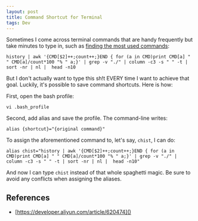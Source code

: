```yaml
---
layout: post
title: Command Shortcut for Terminal
tags: Dev
---
```


Sometimes I come across terminal commands that are handy frequently but take minutes to type in, such as [finding the most used commands](https://jiaxigu.github.io/2019-07-09/most-used-commands):

```shell
history | awk '{CMD[$2]++;count++;}END { for (a in CMD)print CMD[a] " " CMD[a]/count*100 "% " a;}' | grep -v "./" | column -c3 -s " " -t | sort -nr | nl |  head -n10
```

But I don't actually want to type this sh!t EVERY time I want to achieve that goal. Luckily, it's possible to save command shortcuts. Here is how:

First, open the bash profile:

```shell
vi .bash_profile
```

Second, add alias and save the profile. The command-line writes:

```shell
alias {shortcut}="{original command}"
```

To assign the aforementioned command to, let's say, `chist`, I can do:

```shell
alias chist="history | awk '{CMD[$2]++;count++;}END { for (a in CMD)print CMD[a] " " CMD[a]/count*100 "% " a;}' | grep -v "./" | column -c3 -s " " -t | sort -nr | nl |  head -n10"
```

And now I can type `chist` instead of that whole spaghetti magic. Be sure to avoid any conflicts when assigning the aliases.

## References

- [https://developer.aliyun.com/article/620474]()